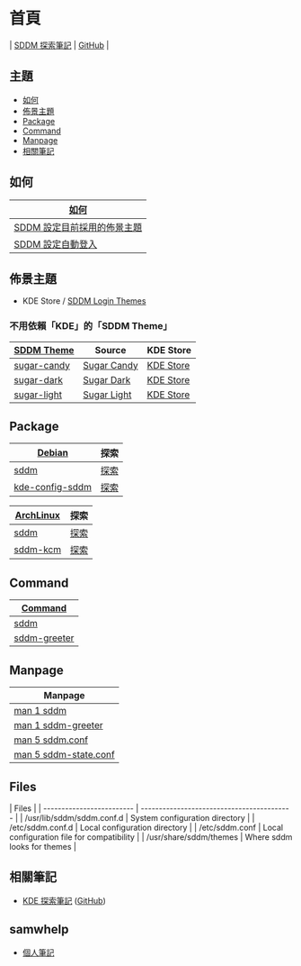 

# 首頁

| [SDDM 探索筆記](https://samwhelp.github.io/note-about-sddm/) | [GitHub](https://github.com/samwhelp/note-about-sddm) |


## 主題

* [如何](#如何)
* [佈景主題](#佈景主題)
* [Package](#package)
* [Command](#command)
* [Manpage](#manpage)
* [相關筆記](#相關筆記)


## 如何

| [如何](https://samwhelp.github.io/note-about-sddm/read/howto.html) |
| --- |
| [SDDM 設定目前採用的佈景主題](https://samwhelp.github.io/note-about-sddm/read/howto/config-current-theme.html) |
| [SDDM 設定自動登入](https://samwhelp.github.io/note-about-sddm/read/howto/config-auto-login.html) |


## 佈景主題

* KDE Store / [SDDM Login Themes](https://store.kde.org/browse?cat=101&ord=latest)


### 不用依賴「KDE」的「SDDM Theme」

| [SDDM Theme](https://samwhelp.github.io/note-about-sddm/read/theme.html) | Source | KDE Store |
| --- | --- | --- |
| [sugar-candy](https://samwhelp.github.io/note-about-sddm/read/theme/sugar-candy.html) | [Sugar Candy](https://framagit.org/MarianArlt/sddm-sugar-candy) | [KDE Store](https://store.kde.org/p/1312658) |
| [sugar-dark](https://samwhelp.github.io/note-about-sddm/read/theme/sugar-dark.html) | [Sugar Dark](https://github.com/MarianArlt/sddm-sugar-dark) | [KDE Store](https://store.kde.org/p/1272122) |
| [sugar-light](https://samwhelp.github.io/note-about-sddm/read/theme/sugar-light.html) | [Sugar Light](https://github.com/MarianArlt/sddm-sugar-light) | [KDE Store](https://store.kde.org/p/1272119) |


## Package

| [Debian](https://samwhelp.github.io/note-about-sddm/read/package/debian.html) | 探索 |
| --- | --- |
| [sddm](https://packages.debian.org/stable/sddm) | [探索](https://samwhelp.github.io/note-about-sddm/read/package/debian/sddm.html) |
| [kde-config-sddm](https://packages.debian.org/stable/kde-config-sddm) | [探索](https://samwhelp.github.io/note-about-sddm/read/package/debian/kde-config-sddm.html) |


| [ArchLinux](https://samwhelp.github.io/note-about-sddm/read/package/archlinux.html) | 探索 |
| --- | --- |
| [sddm](https://archlinux.org/packages/extra/x86_64/sddm/) | [探索](https://samwhelp.github.io/note-about-sddm/read/package/archlinux/sddm.html) |
| [sddm-kcm](https://archlinux.org/packages/extra/x86_64/sddm-kcm/) | [探索](https://samwhelp.github.io/note-about-sddm/read/package/archlinux/sddm-kcm.html) |


## Command

| [Command](https://samwhelp.github.io/note-about-sddm/read/command.html) |
| --- |
| [sddm](https://samwhelp.github.io/note-about-sddm/read/command/sddm.html) |
| [sddm-greeter](https://samwhelp.github.io/note-about-sddm/read/command/sddm-greeter.html) |


## Manpage

| Manpage |
| --- |
| [man 1 sddm](https://manpages.debian.org/stable/sddm/sddm.1.en.html) |
| [man 1 sddm-greeter](https://manpages.debian.org/stable/sddm/sddm-greeter.1.en.html) |
| [man 5 sddm.conf](https://manpages.debian.org/stable/sddm/sddm.conf.5.en.html) |
| [man 5 sddm-state.conf](https://manpages.debian.org/stable/sddm/sddm-state.conf.5.en.html) |


## Files

| Files |
| ------------------------- | ------------------------------------------ |
| /usr/lib/sddm/sddm.conf.d | System configuration directory             |
| /etc/sddm.conf.d          | Local configuration directory              |
| /etc/sddm.conf            | Local configuration file for compatibility |
| /usr/share/sddm/themes    | Where sddm looks for themes                |




## 相關筆記

* [KDE 探索筆記](https://samwhelp.github.io/note-about-kde/) ([GitHub](https://github.com/samwhelp/note-about-kde/))


## samwhelp

* [個人筆記](https://samwhelp.github.io/book/)
